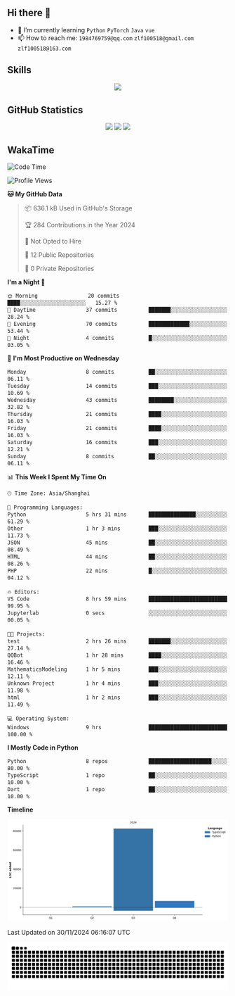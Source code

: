 ## Hi there 👋

- 🌱 I’m currently learning `Python` `PyTorch` `Java` `vue`
- 📫 How to reach me: `1984769759@qq.com` `zlf100518@gmail.com` `zlf100518@163.com`

## Skills
<div align="center"> <img src="https://skillicons.dev/icons?i=python,linux,git,github,html,css,js,ts" /> </div>

## GitHub Statistics

<div align="center">
  <img src="https://github-readme-stats.vercel.app/api?username=CloudSwordSage&show_icons=true&theme=tokyonight" />
  <img src="https://github-readme-stats.vercel.app/api/top-langs/?username=CloudSwordSage&show_icons=true&theme=tokyonight" />
  <img src="https://github-readme-activity-graph.vercel.app/graph?username=CloudSwordSage&theme=xcode" />
</div>

## WakaTime

<!--START_SECTION:waka-->
![Code Time](http://img.shields.io/badge/Code%20Time-215%20hrs%2045%20mins-blue)

![Profile Views](http://img.shields.io/badge/Profile%20Views-0-blue)

**🐱 My GitHub Data** 

> 📦 636.1 kB Used in GitHub's Storage 
 > 
> 🏆 284 Contributions in the Year 2024
 > 
> 🚫 Not Opted to Hire
 > 
> 📜 12 Public Repositories 
 > 
> 🔑 0 Private Repositories 
 > 
**I'm a Night 🦉** 

```text
🌞 Morning                20 commits          ████░░░░░░░░░░░░░░░░░░░░░   15.27 % 
🌆 Daytime                37 commits          ███████░░░░░░░░░░░░░░░░░░   28.24 % 
🌃 Evening                70 commits          █████████████░░░░░░░░░░░░   53.44 % 
🌙 Night                  4 commits           █░░░░░░░░░░░░░░░░░░░░░░░░   03.05 % 
```
📅 **I'm Most Productive on Wednesday** 

```text
Monday                   8 commits           ██░░░░░░░░░░░░░░░░░░░░░░░   06.11 % 
Tuesday                  14 commits          ███░░░░░░░░░░░░░░░░░░░░░░   10.69 % 
Wednesday                43 commits          ████████░░░░░░░░░░░░░░░░░   32.82 % 
Thursday                 21 commits          ████░░░░░░░░░░░░░░░░░░░░░   16.03 % 
Friday                   21 commits          ████░░░░░░░░░░░░░░░░░░░░░   16.03 % 
Saturday                 16 commits          ███░░░░░░░░░░░░░░░░░░░░░░   12.21 % 
Sunday                   8 commits           ██░░░░░░░░░░░░░░░░░░░░░░░   06.11 % 
```


📊 **This Week I Spent My Time On** 

```text
🕑︎ Time Zone: Asia/Shanghai

💬 Programming Languages: 
Python                   5 hrs 31 mins       ███████████████░░░░░░░░░░   61.29 % 
Other                    1 hr 3 mins         ███░░░░░░░░░░░░░░░░░░░░░░   11.73 % 
JSON                     45 mins             ██░░░░░░░░░░░░░░░░░░░░░░░   08.49 % 
HTML                     44 mins             ██░░░░░░░░░░░░░░░░░░░░░░░   08.26 % 
PHP                      22 mins             █░░░░░░░░░░░░░░░░░░░░░░░░   04.12 % 

🔥 Editors: 
VS Code                  8 hrs 59 mins       █████████████████████████   99.95 % 
Jupyterlab               0 secs              ░░░░░░░░░░░░░░░░░░░░░░░░░   00.05 % 

🐱‍💻 Projects: 
test                     2 hrs 26 mins       ███████░░░░░░░░░░░░░░░░░░   27.14 % 
QQBot                    1 hr 28 mins        ████░░░░░░░░░░░░░░░░░░░░░   16.46 % 
MathematicsModeling      1 hr 5 mins         ███░░░░░░░░░░░░░░░░░░░░░░   12.11 % 
Unknown Project          1 hr 4 mins         ███░░░░░░░░░░░░░░░░░░░░░░   11.98 % 
html                     1 hr 2 mins         ███░░░░░░░░░░░░░░░░░░░░░░   11.49 % 

💻 Operating System: 
Windows                  9 hrs               █████████████████████████   100.00 % 
```

**I Mostly Code in Python** 

```text
Python                   8 repos             ████████████████████░░░░░   80.00 % 
TypeScript               1 repo              ██░░░░░░░░░░░░░░░░░░░░░░░   10.00 % 
Dart                     1 repo              ██░░░░░░░░░░░░░░░░░░░░░░░   10.00 % 
```



**Timeline**

![Lines of Code chart](https://raw.githubusercontent.com/CloudSwordSage/CloudSwordSage/main/assets/bar_graph.png)


 Last Updated on 30/11/2024 06:16:07 UTC
<!--END_SECTION:waka-->

<div align="center"><img src="./assets/github-snake-dark.svg" /></div>

